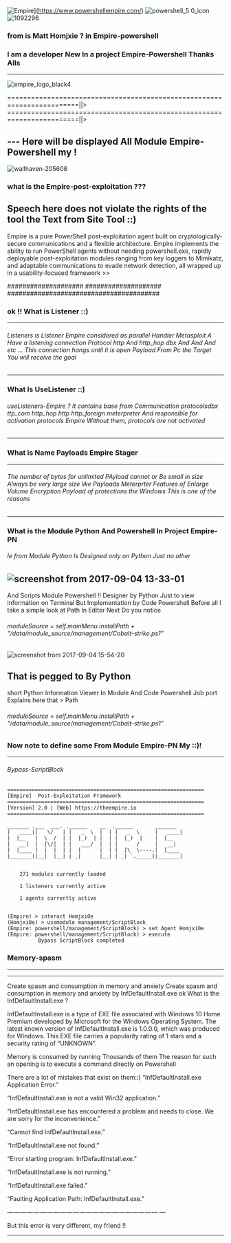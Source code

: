 ![Empire](https://user-images.githubusercontent.com/25440152/29976982-e0831f5a-8f09-11e7-92f7-f5e6772d5e76.png)](https://www.powershellempire.com/)
![powershell_5 0_icon](https://user-images.githubusercontent.com/25440152/29977080-2f28bb24-8f0a-11e7-9e77-d4b792fb9807.png)
![1092296](https://user-images.githubusercontent.com/25440152/29977114-4b7aff30-8f0a-11e7-9972-b4f2139a845f.gif)


### from is Matt Homjxie ? in Empire-powershell 
### I am a developer New In a project Empire-Powershell Thanks Alls
---
![empire_logo_black4](https://user-images.githubusercontent.com/25440152/29976843-713eae34-8f09-11e7-8c4d-d87b79eddcbb.png)

========================================================================||>
========================================================================||>
## --- Here will be displayed All Module Empire-Powershell my !

![wallhaven-205608](https://user-images.githubusercontent.com/25440152/29684174-007ca708-88df-11e7-93d8-14a6523696c3.jpg)

### what is the Empire-post-exploitation ??? 
Speech here does not violate the rights of the tool the Text from Site Tool ::) 
--------
Empire is a pure PowerShell post-exploitation agent built on cryptologically-secure communications and a flexible architecture. Empire implements the ability to run PowerShell agents without needing powershell.exe, rapidly deployable post-exploitation modules ranging from key loggers to Mimikatz, and adaptable communications to evade network detection, all wrapped up in a usability-focused framework >> 

####################
####################
########################################

### ok !! What is Listener ::) 
------------------
###### Listeners is Listener Empire considered as parallel Handler Metasploit A Have a listening connection Protocol http And http_hop dbx And And And etc ... This connection hangs until it is open Payload From Pc the Target You will receive the goal
------------------
### What Is UseListener ::)
###### useListeners-Empire ? It contains base from Communication protocolsdbx ttp_com http_hop http http_foreign meterpreter And responsible for activation protocols Empire Without them, protocols are not activated
------------------

### What is Name Payloads Empire Stager 
----
###### The number of bytes for unlimited PAyload cannot  or Be small in size Always be very large size like Payloads Meterprter Features of Enlarge Volume Encryption Payload of protections the Windows This is one of the reasons
--------------


### What is the Module Python And Powershell In Project Empire-PN
###### Ie from Module Python Is Designed only on Python Just no other
![screenshot from 2017-09-04 13-33-01](https://user-images.githubusercontent.com/25440152/30030755-bf8c9fa6-915c-11e7-83b9-01fabb2bec8c.png)
---------------------------------
And Scripts Module Powershell !! Designer by Python Just to view information on Terminal But Implementation by Code Powershell 
Before all I take a simple look at Path In Editor Next Do you notice 
###### moduleSource = self.mainMenu.installPath + "/data/module_source/management/Cobalt-strike.ps1"
![screenshot from 2017-09-04 15-54-20](https://user-images.githubusercontent.com/25440152/30034647-b0bb6c46-9170-11e7-8fa9-c2ae64b6ea4b.png)
## That is pegged to By Python 
short Python Information Viewer In Module And Code Powershell Job port 
Explains here that > Path 
###### moduleSource = self.mainMenu.installPath + "/data/module_source/management/Cobalt-strike.ps1"


### Now note to define some From Module Empire-PN My ::)!
-----------------------------

   ###### Bypass-ScriptBlock 
   ```
   ================================================================
 [Empire]  Post-Exploitation Framework
================================================================
 [Version] 2.0 | [Web] https://theempire.io
================================================================

   _______ .___  ___. .______    __  .______       _______
  |   ____||   \/   | |   _  \  |  | |   _  \     |   ____|
  |  |__   |  \  /  | |  |_)  | |  | |  |_)  |    |  |__
  |   __|  |  |\/|  | |   ___/  |  | |      /     |   __|
  |  |____ |  |  |  | |  |      |  | |  |\  \----.|  |____
  |_______||__|  |__| | _|      |__| | _| `._____||_______|


       271 modules currently loaded

       1 listeners currently active

       1 agents currently active


(Empire) > interact Homjxi0e
(Homjxi0e) > usemodule management/ScriptBlock
(Empire: powershell/management/ScriptBlock) > set Agent Homjxi0e
(Empire: powershell/management/ScriptBlock) > execute 
             Bypass ScriptBlock completed 
  ```
### Memory-spasm
------------------------
-----

Create spasm and consumption in memory and anxiety
Create spasm and consumption in memory and anxiety by InfDefaultInstall.exe ok What is the InfDefaultInstall.exe ?

InfDefaultInstall.exe is a type of EXE file associated with Windows 10 Home Premium developed by Microsoft for the Windows Operating System. The latest known version of InfDefaultInstall.exe is 1.0.0.0, which was produced for Windows. This EXE file carries a popularity rating of 1 stars and a security rating of “UNKNOWN”.

Memory is consumed by running Thousands of them The reason for such an opening is to execute a command directly on Powershell

There are a lot of mistakes that exist on them::) 
“InfDefaultInstall.exe Application Error.”


 “InfDefaultInstall.exe is not a valid Win32 application.”

“InfDefaultInstall.exe has encountered a problem and needs to close. We are sorry for the inconvenience.”

“Cannot find InfDefaultInstall.exe.”

“InfDefaultInstall.exe not found.”

“Error starting program: InfDefaultInstall.exe.”

“InfDefaultInstall.exe is not running.”

“InfDefaultInstall.exe failed.”

“Faulting Application Path: InfDefaultInstall.exe.”

— — — — — — — — — — — — — — — — — — — — — — — —

But this error is very different, my friend !!

--------------




